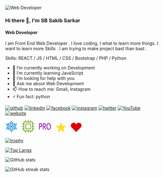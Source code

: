 ![Web Developer](https://scontent.ffjr8-1.fna.fbcdn.net/v/t39.30808-6/428617063_1454866508467037_3407539147835503533_n.jpg?_nc_cat=102&ccb=1-7&_nc_sid=783fdb&_nc_ohc=f2-EKxlule8AX8ObvWx&_nc_ht=scontent.ffjr8-1.fna&oh=00_AfA01A1KJQSVXzUu651ZAO9JB_Z1ALlQOWlcY5t3MlStWw&oe=65D8A22E)

### Hi there 👋, I'm SB Sakib Sarkar
#### Web Developer


I am Front End Web Developer . I love coding. I what to learn more things. I want to learn more Skills . I am trying to make project bast than bast . 


Skills:  REACT / JS / HTML / CSS / Bootstrap / PHP / Python

- 🔭 I’m currently working on Development 
- 🌱 I’m currently learning JavaScript 
- 🤔 I’m looking for help with you 
- 💬 Ask me about Web Development 
- 📫 How to reach me: Gmail, Instagram 
- ⚡ Fun fact: python 


[<img src='https://cdn.jsdelivr.net/npm/simple-icons@3.0.1/icons/github.svg' alt='github' height='40'>](https://github.com/sbsakib8)  [<img src='https://cdn.jsdelivr.net/npm/simple-icons@3.0.1/icons/linkedin.svg' alt='linkedin' height='40'>](https://www.linkedin.com/in/#/)  [<img src='https://cdn.jsdelivr.net/npm/simple-icons@3.0.1/icons/facebook.svg' alt='facebook' height='40'>](https://www.facebook.com/#)  [<img src='https://cdn.jsdelivr.net/npm/simple-icons@3.0.1/icons/instagram.svg' alt='instagram' height='40'>](https://www.instagram.com/#/)  [<img src='https://cdn.jsdelivr.net/npm/simple-icons@3.0.1/icons/twitter.svg' alt='twitter' height='40'>](https://twitter.com/#)  [<img src='https://cdn.jsdelivr.net/npm/simple-icons@3.0.1/icons/youtube.svg' alt='YouTube' height='40'>](https://www.youtube.com/channel/#)  [<img src='https://cdn.jsdelivr.net/npm/simple-icons@3.0.1/icons/icloud.svg' alt='website' height='40'>](#)  

<a href='https://archiveprogram.github.com/'><img src='https://raw.githubusercontent.com/acervenky/animated-github-badges/master/assets/acbadge.gif' width='40' height='40'></a> <a href='https://docs.github.com/en/developers'><img src='https://raw.githubusercontent.com/acervenky/animated-github-badges/master/assets/devbadge.gif' width='40' height='40'></a> <a href='https://github.com/pricing'><img src='https://raw.githubusercontent.com/acervenky/animated-github-badges/master/assets/pro.gif' width='40' height='40'></a> <a href='https://stars.github.com/'><img src='https://raw.githubusercontent.com/acervenky/animated-github-badges/master/assets/starbadge.gif' width='35' height='35'></a> <a href='https://docs.github.com/en/github/supporting-the-open-source-community-with-github-sponsors'><img src='https://raw.githubusercontent.com/acervenky/animated-github-badges/master/assets/sponsorbadge.gif' width='35' height='35'></a> 

[![trophy](https://github-profile-trophy.vercel.app/?username=sbsakib8)](https://github.com/ryo-ma/github-profile-trophy)

[![Top Langs](https://github-readme-stats.vercel.app/api/top-langs/?username=sbsakib8)](https://github.com/anuraghazra/github-readme-stats)

![GitHub stats](https://github-readme-stats.vercel.app/api?username=sbsakib8&show_icons=true)  

![GitHub streak stats](https://streak-stats.demolab.com/?user=sbsakib8)  

